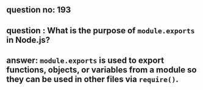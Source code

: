 
      
## question no: 193

## question : What is the purpose of `module.exports` in Node.js?

## answer: `module.exports` is used to export functions, objects, or variables from a module so they can be used in other files via `require()`.
      